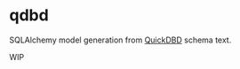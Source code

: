 # qdbd
SQLAlchemy model generation from [QuickDBD][1] schema text.

WIP

[1]: (https://www.quickdatabasediagrams.com/)